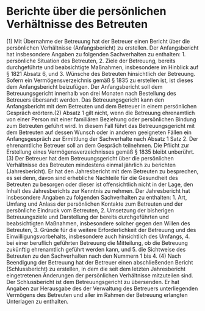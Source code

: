 # Berichte über die persönlichen Verhältnisse des Betreuten

(1) Mit Übernahme der Betreuung hat der Betreuer einen Bericht über die persönlichen Verhältnisse (Anfangsbericht) zu erstellen. Der Anfangsbericht hat insbesondere Angaben zu folgenden Sachverhalten zu enthalten:  1.
 persönliche Situation des Betreuten,
 2.
 Ziele der Betreuung, bereits durchgeführte und beabsichtigte Maßnahmen, insbesondere im Hinblick auf § 1821 Absatz 6, und
 3.
 Wünsche des Betreuten hinsichtlich der Betreuung.
Sofern ein Vermögensverzeichnis gemäß § 1835 zu erstellen ist, ist dieses dem Anfangsbericht beizufügen. Der Anfangsbericht soll dem Betreuungsgericht innerhalb von drei Monaten nach Bestellung des Betreuers übersandt werden. Das Betreuungsgericht kann den Anfangsbericht mit dem Betreuten und dem Betreuer in einem persönlichen Gespräch erörtern.(2) Absatz 1 gilt nicht, wenn die Betreuung ehrenamtlich von einer Person mit einer familiären Beziehung oder persönlichen Bindung zum Betreuten geführt wird. In diesem Fall führt das Betreuungsgericht mit dem Betreuten auf dessen Wunsch oder in anderen geeigneten Fällen ein Anfangsgespräch zur Ermittlung der Sachverhalte nach Absatz 1 Satz 2. Der ehrenamtliche Betreuer soll an dem Gespräch teilnehmen. Die Pflicht zur Erstellung eines Vermögensverzeichnisses gemäß § 1835 bleibt unberührt.(3) Der Betreuer hat dem Betreuungsgericht über die persönlichen Verhältnisse des Betreuten mindestens einmal jährlich zu berichten (Jahresbericht). Er hat den Jahresbericht mit dem Betreuten zu besprechen, es sei denn, davon sind erhebliche Nachteile für die Gesundheit des Betreuten zu besorgen oder dieser ist offensichtlich nicht in der Lage, den Inhalt des Jahresberichts zur Kenntnis zu nehmen. Der Jahresbericht hat insbesondere Angaben zu folgenden Sachverhalten zu enthalten:  1.
 Art, Umfang und Anlass der persönlichen Kontakte zum Betreuten und der persönliche Eindruck vom Betreuten,
 2.
 Umsetzung der bisherigen Betreuungsziele und Darstellung der bereits durchgeführten und beabsichtigten Maßnahmen, insbesondere solcher gegen den Willen des Betreuten,
 3.
 Gründe für die weitere Erforderlichkeit der Betreuung und des Einwilligungsvorbehalts, insbesondere auch hinsichtlich des Umfangs,
 4.
 bei einer beruflich geführten Betreuung die Mitteilung, ob die Betreuung zukünftig ehrenamtlich geführt werden kann, und
 5.
 die Sichtweise des Betreuten zu den Sachverhalten nach den Nummern 1 bis 4.
(4) Nach Beendigung der Betreuung hat der Betreuer einen abschließenden Bericht (Schlussbericht) zu erstellen, in dem die seit dem letzten Jahresbericht eingetretenen Änderungen der persönlichen Verhältnisse mitzuteilen sind. Der Schlussbericht ist dem Betreuungsgericht zu übersenden. Er hat Angaben zur Herausgabe des der Verwaltung des Betreuers unterliegenden Vermögens des Betreuten und aller im Rahmen der Betreuung erlangten Unterlagen zu enthalten. 

